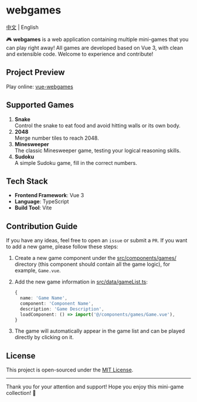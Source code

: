 # webgames

[中文](https://github.com/zhenghaoyang24/webgames/blob/master/README.md) | English

🎮 **webgames** is a web application containing multiple mini-games that you can play right away! All games are developed based on Vue 3, with clean and extensible code. Welcome to experience and contribute!


## Project Preview

Play online: [vue-webgames](https://vue-webgames.netlify.app/)

## Supported Games

1. **Snake**  
   Control the snake to eat food and avoid hitting walls or its own body.
2. **2048**  
   Merge number tiles to reach 2048.
3. **Minesweeper**  
   The classic Minesweeper game, testing your logical reasoning skills.
4. **Sudoku**  
   A simple Sudoku game, fill in the correct numbers.

## Tech Stack

- **Frontend Framework**: Vue 3
- **Language**: TypeScript
- **Build Tool**: Vite


## Contribution Guide

If you have any ideas, feel free to open an `issue` or submit a `PR`. If you want to add a new game, please follow these steps:

1. Create a new game component under the [src/components/games/](https://github.com/zhenghaoyang24/webgames/tree/master/src/components/games) directory (this component should contain all the game logic), for example, `Game.vue`.
2. Add the new game information in [src/data/gameList.ts](https://github.com/zhenghaoyang24/webgames/blob/master/src/data/gameList.ts):

   ```typescript
   {
     name: 'Game Name',
     component: 'Component Name',
     description: 'Game Description',
     loadComponent: () => import('@/components/games/Game.vue'),
   }
   ```

3. The game will automatically appear in the game list and can be played directly by clicking on it.


## License

This project is open-sourced under the [MIT License](https://github.com/zhenghaoyang24/webgames?tab=MIT-1-ov-file).

---

Thank you for your attention and support! Hope you enjoy this mini-game collection! 🎉
